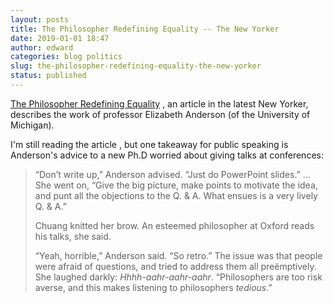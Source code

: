 ```yaml
---
layout: posts
title: The Philosopher Redefining Equality -- The New Yorker
date: 2019-01-01 18:47
author: edward
categories: blog politics
slug: the-philosopher-redefining-equality-the-new-yorker
status: published
---
```


[The Philosopher Redefining Equality](https://www.newyorker.com/magazine/2019/01/07/the-philosopher-redefining-equality) , an article in the latest New Yorker, describes the work of professor Elizabeth Anderson (of the University of Michigan).

I'm still reading the article , but one takeaway for public speaking is Anderson's advice to a new Ph.D worried about giving talks at conferences:

> “Don’t write up,” Anderson advised. “Just do PowerPoint slides.” ... She went on, “Give the big picture, make points to motivate the idea, and punt all the objections to the Q. & A. What ensues is a very lively Q. & A.”
>
> Chuang knitted her brow. An esteemed philosopher at Oxford reads his talks, she said.
>
> “Yeah, horrible,” Anderson said. “So retro.” The issue was that people were afraid of questions, and tried to address them all preëmptively. She laughed darkly: *Hhhh-aahr-aahr-aahr*. “Philosophers are too risk averse, and this makes listening to philosophers *tedious*.”
